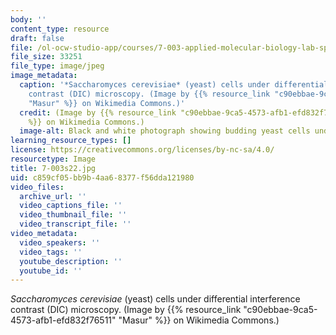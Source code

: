 ```yaml
---
body: ''
content_type: resource
draft: false
file: /ol-ocw-studio-app/courses/7-003-applied-molecular-biology-lab-spring-2022/7-003s22.jpg
file_size: 33251
file_type: image/jpeg
image_metadata:
  caption: '*Saccharomyces cerevisiae* (yeast) cells under differential interference
    contrast (DIC) microscopy. (Image by {{% resource_link "c90ebbae-9ca5-4573-afb1-efd832f76511"
    "Masur" %}} on Wikimedia Commons.)'
  credit: (Image by {{% resource_link "c90ebbae-9ca5-4573-afb1-efd832f76511" "Masur"
    %}} on Wikimedia Commons.)
  image-alt: Black and white photograph showing budding yeast cells under a microscope.
learning_resource_types: []
license: https://creativecommons.org/licenses/by-nc-sa/4.0/
resourcetype: Image
title: 7-003s22.jpg
uid: c859cf05-bb9b-4aa6-8377-f56dda121980
video_files:
  archive_url: ''
  video_captions_file: ''
  video_thumbnail_file: ''
  video_transcript_file: ''
video_metadata:
  video_speakers: ''
  video_tags: ''
  youtube_description: ''
  youtube_id: ''
---
```

*Saccharomyces cerevisiae* (yeast) cells under differential interference contrast (DIC) microscopy. (Image by {{% resource_link "c90ebbae-9ca5-4573-afb1-efd832f76511" "Masur" %}} on Wikimedia Commons.)